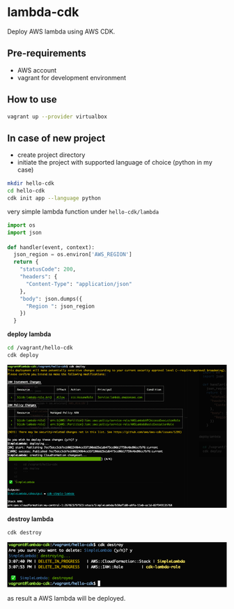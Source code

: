 # lambda-cdk
Deploy AWS lambda using AWS CDK.


## Pre-requirements
- AWS account
- vagrant for development environment

## How to use

```bash
vagrant up --provider virtualbox
```
## In case of new project

- create project directory
- initiate the project with supported language of choice (python in my case)

```bash
mkdir hello-cdk
cd hello-cdk
cdk init app --language python
```

very simple lambda function under `hello-cdk/lambda`

```python
import os
import json
        
def handler(event, context):
  json_region = os.environ['AWS_REGION']
  return {
    "statusCode": 200,
    "headers": {
      "Content-Type": "application/json"
    },
    "body": json.dumps({
      "Region ": json_region
    })
  }
```

**deploy lambda**

```bash
cd /vagrant/hello-cdk
cdk deploy
```

![CDK deploy](img/deploy.png)

**destroy lambda**

```bash
cdk destroy
```

![CDK deploy](img/destroy.png)

as result a AWS lambda will be deployed.
